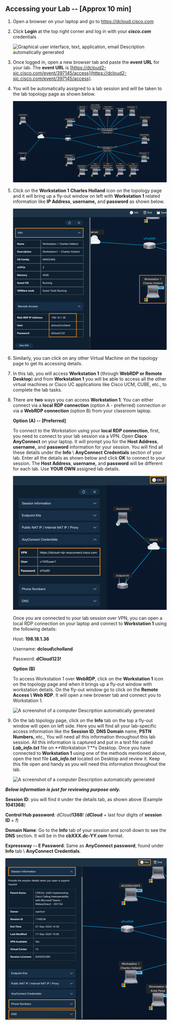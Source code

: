 ## Accessing your Lab -- \[Approx 10 min\]

1.  Open a browser on your laptop and go to <https://dcloud.cisco.com> 

2.  Click **Login** at the top right corner and log in with your
    ***cisco.com*** credentials

    ![Graphical user interface, text, application, email Description
    automatically generated](lab_access_and_tenant_config_media/media/image1.png)

3.  Once logged in, open a new browser tab and paste the **event URL**
    for your lab. The **event URL** is
    [https://dcloud2-sjc.cisco.com/event/397145/access](https://dcloud2-sjc.cisco.com/event/397145/access).

4.  You will be automatically assigned to a lab session and will be
    taken to the lab topology page as shown below.

    ![A computer network diagram with many computers Description automatically generated](lab_access_and_tenant_config_media/media/image2.png)

5.  Click on the **Workstation 1** **Charles Holland** icon on the
    topology page and it will bring up a fly-out window on left with
    **Workstation 1** related information like **IP Address**,
    **username,** and **password** as shown below.

    ![A screenshot of a computer Description automatically generated](lab_access_and_tenant_config_media/media/image3.png)

6.  Similarly, you can click on any other Virtual Machine on the
    topology page to get its accessing details.

7.  In this lab, you will access **Workstation 1** (through **WebRDP or
    Remote Desktop**) and from **Workstation 1** you will be able to
    access all the other virtual machines or Cisco UC applications like
    Cisco UCM, CUBE, etc., to complete the lab tasks.

8.  There are **two** ways you can access **Workstation 1**. You can
    either connect via a **local RDP connection** (option A - preferred)
    connection or via a **WebRDP connection** (option B) from your
    classroom laptop.

    **Option (A) -- \[Preferred\]**
    
    To connect to the Workstation using your **local RDP connection**,
    first, you need to connect to your lab session via a VPN. Open **Cisco
    AnyConnect** on your laptop. It will prompt you for the **Host
    Address**, **username,** and **password** information for your
    session. You will find all these details under the **Info** \ 
    **AnyConnect** **Credentials** section of your lab. Enter all the
    details as shown below and click **OK** to connect to your session.
    The **Host Address**, **username,** and **password** will be different
    for each lab. Use **YOUR OWN** assigned lab details.
    
    ![A screenshot of a computer Description automatically generated](lab_access_and_tenant_config_media/media/image4.png)
    
    Once you are connected to your lab session over VPN, you can open a
    local RDP connection on your laptop and connect to **Workstation 1**
    using the following details:
    
    Host: **198.18.1.36**
    
    Username: **dcloud\\cholland**
    
    Password: **dCloud123!**
    
    **Option (B)**
    
    To access Workstation 1 over **WebRDP**, click on the **Workstation
    1** icon on the topology page and when it brings up a fly-out window
    with workstation details. On the fly-out window go to click on the
    **Remote Access \  Web RDP**. It will open a new browser tab and
    connect you to Workstation 1.
    
    ![A screenshot of a computer Description automatically
    generated](lab_access_and_tenant_config_media/media/image5.png)

9.  On the lab topology page, click on the **Info** tab on the top a
    fly-out window will open on left side. Here you will find all your
    lab-specific access information like the **Session ID**, **DNS
    Domain** name, **PSTN Numbers,** etc., You will need all this
    information throughout this lab session. All this information is
    captured and put in a text file called ***Lab_info.txt*** file on
    **Workstation 1'**s Desktop. Once you have connected to
    **Workstation 1** using one of the methods mentioned above, open the
    text file ***Lab_info.txt*** located on Desktop and review it. Keep
    this file open and handy as you will need this information
    throughout the lab.

    ![A screenshot of a computer Description automatically
  generated](lab_access_and_tenant_config_media/media/image6.png)
 
  ***Below information is just for reviewing purpose only.***
 
  **Session ID**: you will find it under the details tab, as sho­wn above
  (Example **1041368**)
 
  **Control Hub password**: dCloud**1368**! (**dCloud** + last four
  digits of **session ID** + ***!***)
 
  **Domain Name**: Go to the **Info** tab of your session and scroll
  down to see the **DNS** section. It will be in the **cbXXX.dc-YY.com**
  format.
 
  **Expressway -- E Password**: Same as **AnyConnect password**, found
  under **Info** tab \  **AnyConnect Credentials**.
 
![A screenshot of a computer Description automatically generated](lab_access_and_tenant_config_media/media/image7.png)